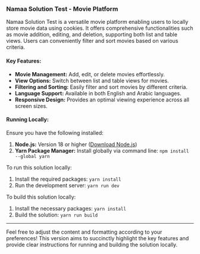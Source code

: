 ### Namaa Solution Test - Movie Platform

Namaa Solution Test is a versatile movie platform enabling users to locally store movie data using cookies. It offers comprehensive functionalities such as movie addition, editing, and deletion, supporting both list and table views. Users can conveniently filter and sort movies based on various criteria.

#### Key Features:
- **Movie Management:** Add, edit, or delete movies effortlessly.
- **View Options:** Switch between list and table views for movies.
- **Filtering and Sorting:** Easily filter and sort movies by different criteria.
- **Language Support:** Available in both English and Arabic languages.
- **Responsive Design:** Provides an optimal viewing experience across all screen sizes.

#### Running Locally:
Ensure you have the following installed:
1. **Node.js:** Version 18 or higher ([Download Node.js](https://nodejs.org/en/download))
2. **Yarn Package Manager:** Install globally via command line: `npm install --global yarn`

To run this solution locally:
1. Install the required packages: `yarn install`
2. Run the development server: `yarn run dev`

To build this solution locally:
1. Install the necessary packages: `yarn install`
2. Build the solution: `yarn run build`

---

Feel free to adjust the content and formatting according to your preferences! This version aims to succinctly highlight the key features and provide clear instructions for running and building the solution locally.
